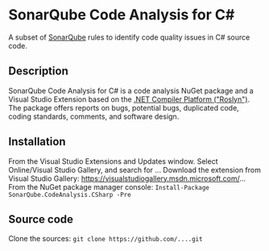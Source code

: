 # SonarQube Code Analysis for C# 
A subset of [SonarQube](http://www.sonarqube.org) rules to identify code quality issues in C# source code.

## Description

SonarQube Code Analysis for C# is a code analysis NuGet package and a Visual Studio Extension based on the [.NET Compiler Platform ("Roslyn")](https://github.com/dotnet/roslyn). The package offers reports on bugs, potential bugs, duplicated code, coding standards, comments, and software design.

## Installation

From the Visual Studio Extensions and Updates window. Select Online/Visual Studio Gallery, and search for ...
Download the extension from Visual Studio Gallery: https://visualstudiogallery.msdn.microsoft.com/...
From the NuGet package manager console: `Install-Package SonarQube.CodeAnalysis.CSharp -Pre`

## Source code

Clone the sources: `git clone https://github.com/....git`
